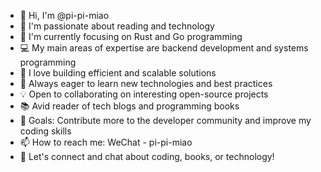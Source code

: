 - 👋 Hi, I'm @pi-pi-miao
- 👀 I'm passionate about reading and technology
- 🌱 I'm currently focusing on Rust and Go programming
- 💻 My main areas of expertise are backend development and systems programming
- 🚀 I love building efficient and scalable solutions
- 🌟 Always eager to learn new technologies and best practices
- 💡 Open to collaborating on interesting open-source projects
- 📚 Avid reader of tech blogs and programming books
- 🎯 Goals: Contribute more to the developer community and improve my coding skills
- 📫 How to reach me: WeChat - pi-pi-miao
- 💬 Let's connect and chat about coding, books, or technology!

<!---
pi-pi-miao/pi-pi-miao is a ✨ special ✨ repository because its `README.md` (this file) appears on your GitHub profile.
You can click the Preview link to take a look at your changes.
--->
